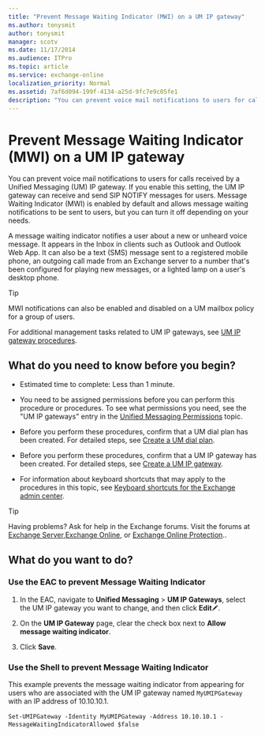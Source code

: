 ```yaml
---
title: "Prevent Message Waiting Indicator (MWI) on a UM IP gateway"
ms.author: tonysmit
author: tonysmit
manager: scotv
ms.date: 11/17/2014
ms.audience: ITPro
ms.topic: article
ms.service: exchange-online
localization_priority: Normal
ms.assetid: 7af6d094-199f-4134-a25d-9fc7e9c05fe1
description: "You can prevent voice mail notifications to users for calls received by a Unified Messaging (UM) IP gateway. If you enable this setting, the UM IP gateway can receive and send SIP NOTIFY messages for users. Message Waiting Indicator (MWI) is enabled by default and allows message waiting notifications to be sent to users, but you can turn it off depending on your needs."
---
```


# Prevent Message Waiting Indicator (MWI) on a UM IP gateway

You can prevent voice mail notifications to users for calls received by a Unified Messaging (UM) IP gateway. If you enable this setting, the UM IP gateway can receive and send SIP NOTIFY messages for users. Message Waiting Indicator (MWI) is enabled by default and allows message waiting notifications to be sent to users, but you can turn it off depending on your needs. 
  
A message waiting indicator notifies a user about a new or unheard voice message. It appears in the Inbox in clients such as Outlook and Outlook Web App. It can also be a text (SMS) message sent to a registered mobile phone, an outgoing call made from an Exchange server to a number that's been configured for playing new messages, or a lighted lamp on a user's desktop phone. 
  
> [!TIP]
> MWI notifications can also be enabled and disabled on a UM mailbox policy for a group of users. 
  
For additional management tasks related to UM IP gateways, see [UM IP gateway procedures](../../voice-mail-unified-messaging/connect-voice-mail-system/um-ip-gateway-procedures.md).
  
## What do you need to know before you begin?

- Estimated time to complete: Less than 1 minute.
    
- You need to be assigned permissions before you can perform this procedure or procedures. To see what permissions you need, see the "UM IP gateways" entry in the [Unified Messaging Permissions](https://technet.microsoft.com/library/d326c3bc-8f33-434a-bf02-a83cc26a5498.aspx) topic. 
    
- Before you perform these procedures, confirm that a UM dial plan has been created. For detailed steps, see [Create a UM dial plan](../../voice-mail-unified-messaging/connect-voice-mail-system/create-um-dial-plan.md).
    
- Before you perform these procedures, confirm that a UM IP gateway has been created. For detailed steps, see [Create a UM IP gateway](../../voice-mail-unified-messaging/connect-voice-mail-system/create-um-ip-gateway.md).
    
- For information about keyboard shortcuts that may apply to the procedures in this topic, see [Keyboard shortcuts for the Exchange admin center](../../accessibility/keyboard-shortcuts-in-admin-center.md).
    
> [!TIP]
> Having problems? Ask for help in the Exchange forums. Visit the forums at [Exchange Server](https://go.microsoft.com/fwlink/p/?linkId=60612),[Exchange Online](https://go.microsoft.com/fwlink/p/?linkId=267542), or [Exchange Online Protection](https://go.microsoft.com/fwlink/p/?linkId=285351).. 
  
## What do you want to do?

### Use the EAC to prevent Message Waiting Indicator

1. In the EAC, navigate to **Unified Messaging** \> **UM IP Gateways**, select the UM IP gateway you want to change, and then click **Edit**![Edit icon](../../media/ITPro_EAC_EditIcon.gif).
    
2. On the **UM IP Gateway** page, clear the check box next to **Allow message waiting indicator**.
    
3. Click **Save**.
    
### Use the Shell to prevent Message Waiting Indicator

This example prevents the message waiting indicator from appearing for users who are associated with the UM IP gateway named  `MyUMIPGateway` with an IP address of 10.10.10.1. 
  
```
Set-UMIPGateway -Identity MyUMIPGateway -Address 10.10.10.1 -MessageWaitingIndicatorAllowed $false
```


